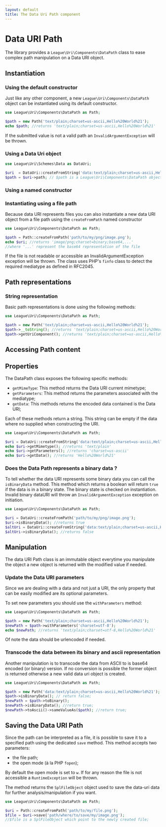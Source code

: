 ```yaml
---
layout: default
title: The Data Uri Path component
---
```


# Data URI Path

The library provides a `League\Uri\Components\DataPath` class to ease complex path manipulation on a Data URI object.

## Instantiation

### Using the default constructor

Just like any other component, a new `League\Uri\Components\DataPath` object can be instantiated using its default constructor.

~~~php
use League\Uri\Components\DataPath as Path;

$path = new Path('text/plain;charset=us-ascii,Hello%20World%21');
echo $path; //returns 'text/plain;charset=us-ascii,Hello%20World%21'
~~~

<p class="message-warning">If the submitted value is not a valid path an <code>InvalidArgumentException</code> will be thrown.</p>

### Using a Data Uri object

~~~php
use League\Uri\Schemes\Data as DataUri;

$uri  = DataUri::createFromString('data:text/plain;charset=us-ascii,Hello%20World%21');
$path = $uri->path; // $path is a League\Uri\Components\DataPath object;
~~~

### Using a named constructor

### Instantiating using a file path

Because data URI represents files you can also instantiate a new data URI object from a file path using the `createFromPath` named constructor

~~~php
use League\Uri\Components\DataPath as Path;

$path = Path::createFromPath('path/to/my/png/image.png');
echo $uri; //returns 'image/png;charset=binary;base64,...'
//where '...' represent the base64 representation of the file
~~~

If the file is not readable or accessible an InvalidArgumentException exception will be thrown. The class uses PHP's `finfo` class to detect the required mediatype as defined in RFC2045.

## Path representations

### String representation

Basic path representations is done using the following methods:

~~~php
use League\Uri\Components\DataPath as Path;

$path = new Path('text/plain;charset=us-ascii,Hello%20World%21');
$path->__toString(); //returns 'text/plain;charset=us-ascii,Hello%20World%21'
$path->getUriComponent(); //returns 'text/plain;charset=us-ascii,Hello%20World%21'
~~~

## Accessing Path content

## Properties

The DataPath class exposes the following specific methods:

- `getMimeType`: This method returns the Data URI current mimetype;
- `getParameters`: This method returns the parameters associated with the mediatype;
- `getData`: This methods returns the encoded data contained is the Data URI;

Each of these methods return a string. This string can be empty if the data where no supplied when constructing the URI.

~~~php
use League\Uri\Components\DataPath as Path;

$uri = DataUri::createFromString('data:text/plain;charset=us-ascii,Hello%20World%21');
echo $uri->getMimetype(); //returns 'text/plain'
echo $uri->getParameters(); //returns 'charset=us-ascii'
echo $uri->getData(); //returns 'Hello%20World%21'
~~~

### Does the Data Path represents a binary data ?

To tell whether the data URI represents some binary data you can call the `isBinaryData` method. This method which returns a boolean will return `true` if the data is in a binary state. The binary state is checked on instantiation. Invalid binary dataURI will throw an `InvalidArgumentException` exception on initiation.

~~~php
use League\Uri\Components\DataPath as Path;

$uri = DataUri::createFromPath('path/to/my/png/image.png');
$uri->isBinaryData(); //returns true
$altUri = DataUri::createFromString('data:text/plain;charset=us-ascii,Hello%20World%21');
$altUri->isBinaryData(); //returns false
~~~

## Manipulation

The data URI Path class is an immutable object everytime you manipulate the object a new object is returned with the modified value if needed.

### Update the Data URI parameters

Since we are dealing with a data and not just a URI, the only property that can be easily modified are its optional parameters.

To set new parameters you should use the `withParameters` method:

~~~php
use League\Uri\Components\DataPath as Path;

$path = new Path('text/plain;charset=us-ascii,Hello%20World%21');
$newPath = $path->withParameters('charset=utf-8');
echo $newPath; //returns 'text/plain;charset=utf-8,Hello%20World%21'
~~~

<p class="message-notice">Of note the data should be urlencoded if needed.</p>

### Transcode the data between its binary and ascii representation

Another manipulation is to transcode the data from ASCII to is base64 encoded (or binary) version. If no conversion is possible the former object is returned otherwise a new valid data uri object is created.

~~~php
use League\Uri\Components\DataPath as Path;

$path = new Path('data:text/plain;charset=us-ascii,Hello%20World%21');
$path->isBinaryData(); // return false;
$newPath = $path->toBinary();
$newPath->isBinaryData(); //return true;
$newPath->toAscii()->sameValueAs($path); //return true;
~~~

## Saving the Data URI Path

Since the path can be interpreted as a file, it is possible to save it to a specified path using the dedicated `save` method. This method accepts two parameters:

- the file path;
- the open mode (à la PHP `fopen`);

By default the open mode is set to `w`. If for any reason the file is not accessible a `RuntimeException` will be thrown.

The method returns the `SplFileObject` object used to save the data-uri data for further analysis/manipulation if you want.

~~~php
use League\Uri\Components\DataPath as Path;

$uri = Path::createFromPath('path/to/my/file.png');
$file = $uri->save('path/where/to/save/my/image.png');
//$file is a SplFileObject which point to the newly created file;
~~~

